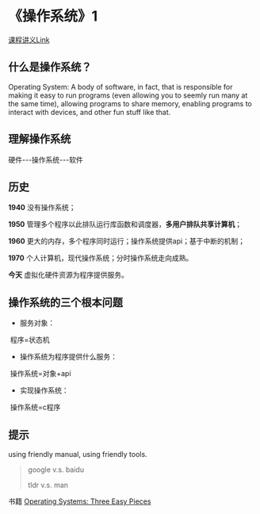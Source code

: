 # 《操作系统》1

[课程讲义Link](http://jyywiki.cn/OS/2022/)

## 什么是操作系统？

Operating System: A body of software, in fact, that is responsible for making it easy to run programs (even allowing you to seemly run many at the same time), allowing programs to share memory, enabling programs to interact with devices, and other fun stuff like that. 

## 理解操作系统

硬件---操作系统---软件

## 历史

**1940** 没有操作系统；

**1950** 管理多个程序以此排队运行库函数和调度器，**多用户排队共享计算机**；

**1960** 更大的内存，多个程序同时运行；操作系统提供api；基于中断的机制；

**1970** 个人计算机，现代操作系统；分时操作系统走向成熟。

**今天** 虚拟化硬件资源为程序提供服务。

## 操作系统的三个根本问题

- 服务对象：

​				程序=状态机

- 操作系统为程序提供什么服务：

​				操作系统=对象+api

- 实现操作系统：

​				操作系统=c程序

## 提示

using friendly manual, using friendly tools. 

> google v.s. baidu
>
> tldr v.s. man

书籍  [Operating Systems: Three Easy Pieces](https://pages.cs.wisc.edu/~remzi/OSTEP/)